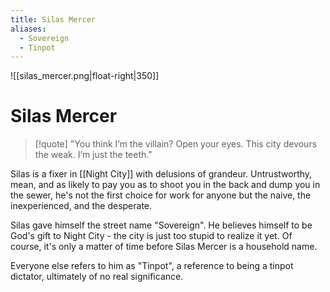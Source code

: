 ```yaml
---
title: Silas Mercer
aliases:
  - Sovereign
  - Tinpot
---
```

![[silas_mercer.png|float-right|350]]
# Silas Mercer

>[!quote]
>"You think I’m the villain? Open your eyes. This city devours the weak. I’m just the teeth."

Silas is a fixer in [[Night City]] with delusions of grandeur. Untrustworthy, mean, and as likely to pay you as to shoot you in the back and dump you in the sewer, he's not the first choice for work for anyone but the naive, the inexperienced, and the desperate. 

Silas gave himself the street name "Sovereign". He believes himself to be God's gift to Night City - the city is just too stupid to realize it yet. Of course, it's only a matter of time before Silas Mercer is a household name.

Everyone else refers to him as "Tinpot", a reference to being a tinpot dictator, ultimately of no real significance.


